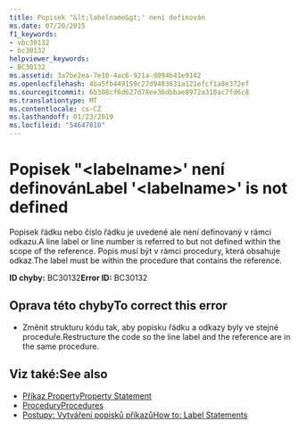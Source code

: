 ```yaml
---
title: Popisek "&lt;labelname&gt;' není definován
ms.date: 07/20/2015
f1_keywords:
- vbc30132
- bc30132
helpviewer_keywords:
- BC30132
ms.assetid: 3a7be2ea-7e10-4ac6-921a-d094b41e9142
ms.openlocfilehash: 4ba5fb449159c27d9483631a121efcf1a8e372ef
ms.sourcegitcommit: 6b308cf6d627d78ee36dbbae8972a310ac7fd6c8
ms.translationtype: MT
ms.contentlocale: cs-CZ
ms.lasthandoff: 01/23/2019
ms.locfileid: "54647810"
---
```

# <a name="label-ltlabelnamegt-is-not-defined"></a><span data-ttu-id="6af3d-102">Popisek "&lt;labelname&gt;' není definován</span><span class="sxs-lookup"><span data-stu-id="6af3d-102">Label '&lt;labelname&gt;' is not defined</span></span>
<span data-ttu-id="6af3d-103">Popisek řádku nebo číslo řádku je uvedené ale není definovaný v rámci odkazu.</span><span class="sxs-lookup"><span data-stu-id="6af3d-103">A line label or line number is referred to but not defined within the scope of the reference.</span></span> <span data-ttu-id="6af3d-104">Popis musí být v rámci procedury, která obsahuje odkaz.</span><span class="sxs-lookup"><span data-stu-id="6af3d-104">The label must be within the procedure that contains the reference.</span></span>  
  
 <span data-ttu-id="6af3d-105">**ID chyby:** BC30132</span><span class="sxs-lookup"><span data-stu-id="6af3d-105">**Error ID:** BC30132</span></span>  
  
## <a name="to-correct-this-error"></a><span data-ttu-id="6af3d-106">Oprava této chyby</span><span class="sxs-lookup"><span data-stu-id="6af3d-106">To correct this error</span></span>  
  
-   <span data-ttu-id="6af3d-107">Změnit strukturu kódu tak, aby popisku řádku a odkazy byly ve stejné proceduře.</span><span class="sxs-lookup"><span data-stu-id="6af3d-107">Restructure the code so the line label and the reference are in the same procedure.</span></span>  
  
## <a name="see-also"></a><span data-ttu-id="6af3d-108">Viz také:</span><span class="sxs-lookup"><span data-stu-id="6af3d-108">See also</span></span>
- [<span data-ttu-id="6af3d-109">Příkaz Property</span><span class="sxs-lookup"><span data-stu-id="6af3d-109">Property Statement</span></span>](../../visual-basic/language-reference/statements/property-statement.md)
- [<span data-ttu-id="6af3d-110">Procedury</span><span class="sxs-lookup"><span data-stu-id="6af3d-110">Procedures</span></span>](../../visual-basic/programming-guide/language-features/procedures/index.md)
- [<span data-ttu-id="6af3d-111">Postupy: Vytváření popisků příkazů</span><span class="sxs-lookup"><span data-stu-id="6af3d-111">How to: Label Statements</span></span>](../../visual-basic/programming-guide/program-structure/how-to-label-statements.md)
